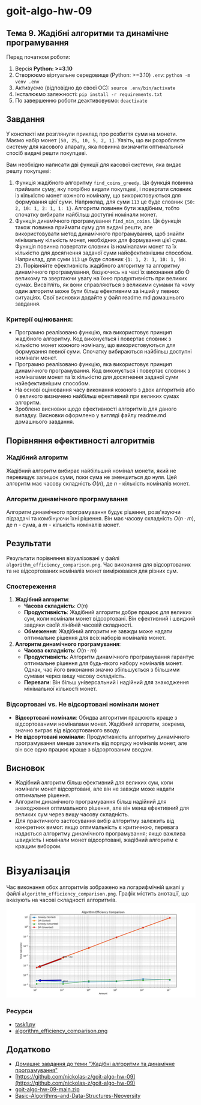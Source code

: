 # goit-algo-hw-09
## Тема 9. Жадібні алгоритми та динамічне програмування

Перед початком роботи:
1. Версія **Python: >=3.10**
2. Cтворюємо віртуальне середовище (Python: >=3.10) `.env`: `python -m venv .env`
3. Активуємо (відповідно до своєї ОС): `source .env/bin/activate`
4. Інсталюємо залежності: `pip install -r requirements.txt`
5. По завершенню роботи деактивовуємо: `deactivate`

## Завдання
У конспекті ми розглянули приклад про розбиття суми на монети. Маємо набір монет `[50, 25, 10, 5, 2, 1]`. Уявіть, що ви розробляєте систему для касового апарату, яка повинна визначити оптимальний спосіб видачі решти покупцеві.

Вам необхідно написати дві функції для касової системи, яка видає решту покупцеві:
1. Функція жадібного алгоритму `find_coins_greedy`. Ця функція повинна приймати суму, яку потрібно видати покупцеві, і повертати словник із кількістю монет кожного номіналу, що використовуються для формування цієї суми. Наприклад, для суми `113` це буде словник `{50: 2, 10: 1, 2: 1, 1: 1}`. Алгоритм повинен бути жадібним, тобто спочатку вибирати найбільш доступні номінали монет.
2. Функція динамічного програмування `find_min_coins`. Ця функція також повинна приймати суму для видачі решти, але використовувати метод динамічного програмування, щоб знайти мінімальну кількість монет, необхідних для формування цієї суми. Функція повинна повертати словник із номіналами монет та їх кількістю для досягнення заданої суми найефективнішим способом. Наприклад, для суми `113` це буде словник `{1: 1, 2: 1, 10: 1, 50: 2}`.
Порівняйте ефективність жадібного алгоритму та алгоритму динамічного програмування, базуючись на часі їх виконання або О великому та звертаючи увагу на їхню продуктивність при великих сумах. Висвітліть, як вони справляються з великими сумами та чому один алгоритм може бути більш ефективним за інший у певних ситуаціях. Свої висновки додайте у файл readme.md домашнього завдання.

### Критерії оцінювання:
- Програмно реалізовано функцію, яка використовує принцип жадібного алгоритму. Код виконується і повертає словник з кількістю монет кожного номіналу, що використовуються для формування певної суми. Спочатку вибираються найбільш доступні номінали монет.
- Програмно реалізовано функцію, яка використовує принцип динамічного програмування. Код виконується і повертає словник з номіналами монет та їх кількістю для досягнення заданої суми найефективнішим способом.
- На основі оцінювання часу виконання кожного з двох алгоритмів або `О` великого визначено найбільш ефективний при великих сумах алгоритм.
- Зроблено висновки щодо ефективності алгоритмів для даного випадку. Висновки оформлено у вигляді файлу readme.md домашнього завдання.

## Порівняння ефективності алгоритмів
### Жадібний алгоритм
Жадібний алгоритм вибирає найбільший номінал монети, який не перевищує залишок суми, поки сума не зменшиться до нуля. Цей алгоритм має часову складність $O(n)$, де $n$ - кількість номіналів монет.
### Алгоритм динамічного програмування
Алгоритм динамічного програмування будує рішення, розв'язуючи підзадачі та комбінуючи їхні рішення. Він має часову складність $O(n \cdot m)$, де $n$ - сума, а $m$ - кількість номіналів монет.
## Результати
Результати порівняння візуалізовані у файлі `algorithm_efficiency_comparison.png`. Час виконання для відсортованих та не відсортованих номіналів монет вимірювався для різних сум.
### Спостереження

1. **Жадібний алгоритм**:
    - **Часова складність**: $O(n)$
    - **Продуктивність**: Жадібний алгоритм добре працює для великих сум, коли номінали монет відсортовані. Він ефективний і швидкий завдяки своїй лінійній часовій складності.
    - **Обмеження**: Жадібний алгоритм не завжди може надати оптимальне рішення для всіх наборів номіналів монет.
2. **Алгоритм динамічного програмування**:
    - **Часова складність**: $O(n \cdot m)$
    - **Продуктивність**: Алгоритм динамічного програмування гарантує оптимальне рішення для будь-якого набору номіналів монет. Однак, час його виконання значно збільшується з більшими сумами через вищу часову складність.
    - **Переваги**: Він більш універсальний і надійний для знаходження мінімальної кількості монет.

### Відсортовані vs. Не відсортовані номінали монет
- **Відсортовані номінали**: Обидва алгоритми працюють краще з відсортованими номіналами монет. Жадібний алгоритм, зокрема, значно виграє від відсортованого вводу.
- **Не відсортовані номінали**: Продуктивність алгоритму динамічного програмування менше залежить від порядку номіналів монет, але він все одно працює краще з відсортованим вводом.
## Висновок
- Жадібний алгоритм більш ефективний для великих сум, коли номінали монет відсортовані, але він не завжди може надати оптимальне рішення.
- Алгоритм динамічного програмування більш надійний для знаходження оптимального рішення, але він менш ефективний для великих сум через вищу часову складність.
- Для практичного застосування вибір алгоритму залежить від конкретних вимог: якщо оптимальність є критичною, перевага надається алгоритму динамічного програмування; якщо важлива швидкість і номінали монет відсортовані, жадібний алгоритм є кращим вибором.
# Візуалізація
Час виконання обох алгоритмів зображено на логарифмічній шкалі у файлі `algorithm_efficiency_comparison.png`. Графік містить анотації, що вказують на часові складності алгоритмів.
![Порівняння ефективності алгоритмів](algorithm_efficiency_comparison.png)


### Ресурси
- [task1.py](./task1.py)
- [algorithm_efficiency_comparison.png](./algorithm_efficiency_comparison.png)

## Додатково
- [Домашнє завдання до теми "Жадібні алгоритми та динамічне програмування"](https://www.edu.goit.global/uk/learn/24858703/19646173/19658335/homework)
- [https://github.com/nickolas-z/goit-algo-hw-09](https://github.com/nickolas-z/goit-algo-hw-09)
- [goit-algo-hw-09-main.zip](https://s3.eu-north-1.amazonaws.com/lms.goit.files/3786fe40-7e5a-4a09-adcb-adcedcaf0e5c%D0%94%D0%979_%D0%97%D1%83%D0%B1%D1%87%D0%B8%D0%BA%D0%9C%D0%B8%D0%BA%D0%BE%D0%BB%D0%B0%D0%9C%D0%B8%D0%BA%D0%BE%D0%BB%D0%B0%D0%B9%D0%BE%D0%B2%D0%B8%D1%87.zip)
- [Basic-Algorithms-and-Data-Structures-Neoversity](https://github.com/nickolas-z/Basic-Algorithms-and-Data-Structures-Neoversity)